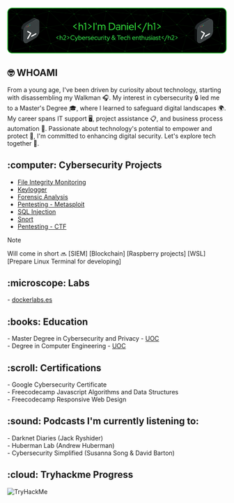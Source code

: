 ![Header](imgs/github-header-image.png)

<h2> 🤓 WHOAMI</h2>

From a young age, I've been driven by curiosity about technology, starting with disassembling my Walkman 🎧. My interest in cybersecurity 🔒 led me to a Master's Degree 🎓, where I learned to safeguard digital landscapes 🌍. My career spans IT support 🖥️, project assistance 📋, and business process automation 🤖. Passionate about technology's potential to empower and protect 🌟, I'm committed to enhancing digital security. Let's explore tech together 🚀.

<h2> :computer: Cybersecurity Projects</h2>

- [File Integrity Monitoring](https://github.com/DanielDominguezBender/FileIntegrityMonitoring)
- [Keylogger](https://github.com/DanielDominguezBender/Keylogger)
- [Forensic Analysis](https://github.com/DanielDominguezBender/ForensicAnalysis)<br>
- [Pentesting - Metasploit](https://github.com/DanielDominguezBender/Pentesting-Metasploit-Vulnerabilities)<br>
- [SQL Injection](https://github.com/DanielDominguezBender/SQLi)<br>
- [Snort](https://github.com/DanielDominguezBender/Snort)<br>
- [Pentesting - CTF](https://github.com/DanielDominguezBender/Pentesting-CTF/blob/main/README.md)<br>

>[!NOTE]
> Will come in short :soon:
> [SIEM]
> [Blockchain]
> [Raspberry projects]
> [WSL]
> [Prepare Linux Terminal for developing]


<h2> :microscope: Labs</h2>
- <a href="https://github.com/DanielDominguezBender/dockerlabs.es">dockerlabs.es</a>

<!-- Técnicas de ocultación de la información -->

<h2> :books: Education</h2>
- Master Degree in Cybersecurity and Privacy - <a href="https://www.uoc.edu/es"> UOC </a> <br>
- Degree in Computer Engineering - <a href="https://www.uoc.edu/es"> UOC </a> <br>

<h2> :scroll: Certifications </h2>
- Google Cybersecurity Certificate<br>
- Freecodecamp Javascript Algorithms and Data Structures<br>
- Freecodecamp Responsive Web Design<br>

<h2> :sound: Podcasts I'm currently listening to:</h2>
- Darknet Diaries (Jack Ryshider)<br>
- Huberman Lab (Andrew Huberman)<br>
- Cybersecurity Simplified (Susanna Song & David Barton)

<h2> :cloud: Tryhackme Progress</h2>
<img src="https://tryhackme-badges.s3.amazonaws.com/dadobe.png" alt="TryHackMe">
<!--
**DanielDominguezBender/DanielDominguezBender** is a ✨ _special_ ✨ repository because its `README.md` (this file) appears on your GitHub profile.

Here are some ideas to get you started:

- 🔭 I’m currently working on ...
- 🌱 I’m currently learning ...
- 👯 I’m looking to collaborate on ...
- 🤔 I’m looking for help with ...
- 💬 Ask me about ...
- 📫 How to reach me: ...
- 😄 Pronouns: ...
- ⚡ Fun fact: ...
-->

